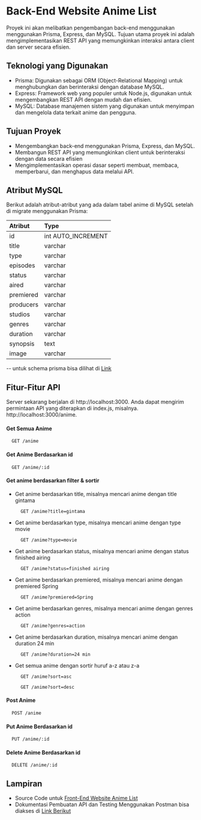 # Back-End Website Anime List

Proyek ini akan melibatkan pengembangan back-end menggunakan menggunakan Prisma, Express, dan MySQL. Tujuan utama proyek ini adalah mengimplementasikan REST API yang memungkinkan interaksi antara client dan server secara efisien.

## Teknologi yang Digunakan

- Prisma: Digunakan sebagai ORM (Object-Relational Mapping) untuk menghubungkan dan berinteraksi dengan database MySQL.
- Express: Framework web yang populer untuk Node.js, digunakan untuk mengembangkan REST API dengan mudah dan efisien.
- MySQL: Database manajemen sistem yang digunakan untuk menyimpan dan mengelola data terkait anime dan pengguna.

## Tujuan Proyek

- Mengembangkan back-end menggunakan Prisma, Express, dan MySQL.
- Membangun REST API yang memungkinkan client untuk berinteraksi dengan data secara efisien
- Mengimplementasikan operasi dasar seperti membuat, membaca, memperbarui, dan menghapus data melalui API.

## Atribut MySQL

Berikut adalah atribut-atribut yang ada dalam tabel anime di MySQL setelah di migrate menggunakan Prisma:

| Atribut   | Type               |
| :-------- | :----------------- |
| id        | int AUTO_INCREMENT |
| title     | varchar            |
| type      | varchar            |
| episodes  | varchar            |
| status    | varchar            |
| aired     | varchar            |
| premiered | varchar            |
| producers | varchar            |
| studios   | varchar            |
| genres    | varchar            |
| duration  | varchar            |
| synopsis  | text               |
| image     | varchar            |

-- untuk schema prisma bisa dilihat di [Link](https://github.com/revvza/Back-End-WebAnimeList/blob/main/prisma/schema.prisma)

## Fitur-Fitur API

Server sekarang berjalan di http://localhost:3000. Anda dapat mengirim permintaan API yang diterapkan di index.js, misalnya. http://localhost:3000/anime.

#### Get Semua Anime

```
  GET /anime
```

#### Get Anime Berdasarkan id

```
  GET /anime/:id
```

#### Get anime berdasarkan filter & sortir

- Get anime berdasarkan title, misalnya mencari anime dengan title gintama

  ```
    GET /anime?title=gintama
  ```

- Get anime berdasarkan type, misalnya mencari anime dengan type movie

  ```
    GET /anime?type=movie
  ```

- Get anime berdasarkan status, misalnya mencari anime dengan status finished airing

  ```
    GET /anime?status=finished airing
  ```

- Get anime berdasarkan premiered, misalnya mencari anime dengan premiered Spring

  ```
    GET /anime?premiered=Spring
  ```

- Get anime berdasarkan genres, misalnya mencari anime dengan genres action

  ```
    GET /anime?genres=action
  ```

- Get anime berdasarkan duration, misalnya mencari anime dengan duration 24 min

  ```
    GET /anime?duration=24 min
  ```

- Get semua anime dengan sortir huruf a-z atau z-a

  ```
    GET /anime?sort=asc
  ```

  ```
    GET /anime?sort=desc
  ```

#### Post Anime

```
  POST /anime
```

#### Put Anime Berdasarkan id

```
  PUT /anime/:id
```

#### Delete Anime Berdasarkan id

```
  DELETE /anime/:id
```

## Lampiran

- Source Code untuk [Front-End Website Anime List](https://github.com/revvza/Front-End-WebAnimeList)
- Dokumentasi Pembuatan API dan Testing Menggunakan Postman bisa diakses di [Link Berikut](https://drive.google.com/file/d/1Tk7gF7d19bfKxX_JuEW3rMuIpsKy0pUl/view?usp=sharing)
